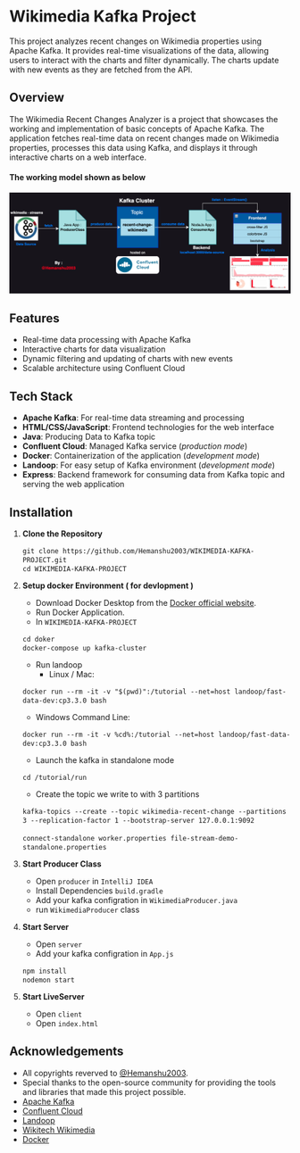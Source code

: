 
# Wikimedia Kafka Project

This project analyzes recent changes on Wikimedia properties using Apache Kafka. It provides real-time visualizations of the data, allowing users to interact with the charts and filter dynamically. The charts update with new events as they are fetched from the API.


## Overview
The Wikimedia Recent Changes Analyzer is a project that showcases the working and implementation of basic concepts of Apache Kafka. The application fetches real-time data on recent changes made on Wikimedia properties, processes this data using Kafka, and displays it through interactive charts on a web interface.

#### The working model shown as below

![working](https://github.com/Hemanshu2003/WIKIMEDIA-KAFKA-PROJECT/blob/main/client/img/wikimedia-project-working.png)

## Features
- Real-time data processing with Apache Kafka
- Interactive charts for data visualization
- Dynamic filtering and updating of charts with new events
- Scalable architecture using Confluent Cloud

## Tech Stack
- **Apache Kafka**: For real-time data streaming and processing
- **HTML/CSS/JavaScript**: Frontend technologies for the web interface
- **Java**: Producing Data to Kafka topic
- **Confluent Cloud**: Managed Kafka service (*production mode*)
- **Docker**: Containerization of the application (*development mode*)
- **Landoop**: For easy setup of Kafka environment (*development mode*)
- **Express**: Backend framework for consuming data from Kafka topic and  serving the web application

## Installation
1. **Clone the Repository**
   ```
   git clone https://github.com/Hemanshu2003/WIKIMEDIA-KAFKA-PROJECT.git
   cd WIKIMEDIA-KAFKA-PROJECT
   ```

2. **Setup docker Environment ( for devlopment )**
   - Download Docker Desktop from the [Docker official website](https://www.docker.com/).
   - Run Docker Application.
   - In `WIKIMEDIA-KAFKA-PROJECT`
   ```
   cd doker
   docker-compose up kafka-cluster
   ```
   - Run landoop
      - Linux / Mac:
   ```
   docker run --rm -it -v "$(pwd)":/tutorial --net=host landoop/fast-data-dev:cp3.3.0 bash
   ```
      - Windows Command Line:
   ```
   docker run --rm -it -v %cd%:/tutorial --net=host landoop/fast-data-dev:cp3.3.0 bash
   ```
   - Launch the kafka in standalone mode
   ```
   cd /tutorial/run
   ```
   - Create the topic we write to with 3 partitions
   ```
   kafka-topics --create --topic wikimedia-recent-change --partitions 3 --replication-factor 1 --bootstrap-server 127.0.0.1:9092

   connect-standalone worker.properties file-stream-demo-standalone.properties
   ```

3. **Start Producer Class**
   - Open `producer` in `IntelliJ IDEA`
   - Install Dependencies `build.gradle`
   - Add your kafka configration in `WikimediaProducer.java`
   - run `WikimediaProducer` class

4. **Start Server**
   - Open `server`
   - Add your kafka configration in `App.js`
   ```
   npm install
   nodemon start
   ```

5. **Start LiveServer**
   - Open `client`
   - Open `index.html`



## Acknowledgements
- All copyrights reverved to [@Hemanshu2003](https://github.com/Hemanshu2003).
- Special thanks to the open-source community for providing the tools and libraries that made this project possible.
- [Apache Kafka](https://kafka.apache.org/)
- [Confluent Cloud](https://www.confluent.io/)
- [Landoop](https://www.lenses.io/)
- [Wikitech Wikimedia](https://wikitech.wikimedia.org/)
- [Docker](https://www.docker.com/)

